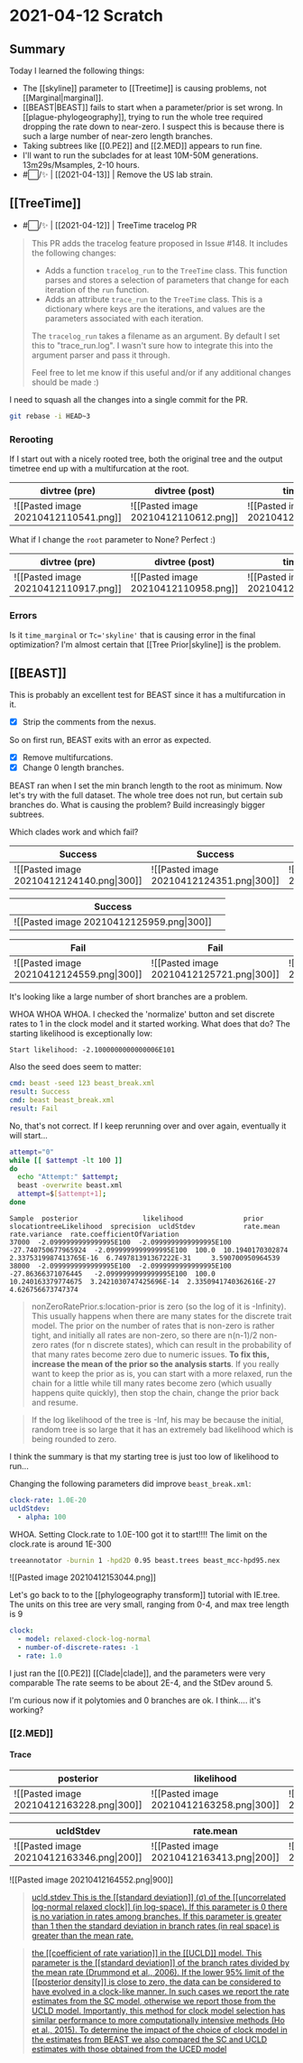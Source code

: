 # 2021-04-12 Scratch

## Summary

Today I learned the following things:
- The [[skyline]] parameter to [[Treetime]] is causing problems, not [[Marginal|marginal]].
- [[BEAST|BEAST]] fails to start when a parameter/prior is set wrong. In [[plague-phylogeography]], trying to run the whole tree required dropping the rate down to near-zero. I suspect this is because there is such a large number of near-zero length branches.
- Taking subtrees like [[0.PE2]] and [[2.MED]] appears to run fine.
- I'll want to run the subclades for at least 10M-50M generations. 13m29s/Msamples, 2-10 hours.
- #⬜/✨ | [[2021-04-13]] | Remove the US lab strain.

## [[TreeTime]]
- #⬜/✨ | [[2021-04-12]] | TreeTime tracelog PR

> This PR adds the tracelog feature proposed in Issue #148. It includes the following changes:
> - Adds a function ```tracelog_run``` to the ```TreeTime``` class. This function parses and stores a selection of parameters that change for each iteration of the ```run``` function.
> - Adds an attribute ```trace_run``` to the ```TreeTime``` class. This is a dictionary where keys are the iterations, and values are the parameters associated with each iteration.
>
> The ```tracelog_run``` takes a filename as an argument. By default I set this to "trace_run.log". I wasn't sure how to integrate this into the argument parser and pass it through.
>
> Feel free to let me know if this useful and/or if any additional changes should be made :)


I need to squash all the changes into a single commit for the PR.
```bash
git rebase -i HEAD~3 
```

### Rerooting

If I start out with a nicely rooted tree, both the original tree and the output timetree end up with a multifurcation at the root.

| divtree (pre)                        | divtree (post)                       |   timetree                                   | 
| ------------------------------------ | ------------------------------------ | ------------------------------------ |
| ![[Pasted image 20210412110541.png]] | ![[Pasted image 20210412110612.png]] | ![[Pasted image 20210412110720.png]] |

What if I change the ```root``` parameter to None?  Perfect :)

| divtree (pre)                        | divtree (post)                       |   timetree                                   | 
| ------------------------------------ | ------------------------------------ | ------------------------------------ |
| ![[Pasted image 20210412110917.png]] | ![[Pasted image 20210412110958.png]] | ![[Pasted image 20210412111012.png]] |

### Errors

Is it ```time_marginal``` or ```Tc='skyline'``` that is causing error in the final optimization? I'm almost certain that [[Tree Prior|skyline]] is the problem.

## [[BEAST]]

This is probably an excellent test for BEAST since it has a multifurcation in it.

- [x] Strip the comments from the nexus.

So on first run, BEAST exits with an error as expected. 

- [x] Remove multifurcations.
- [x] Change 0 length branches.

BEAST ran when I set the min branch length to the root as minimum. Now let's try with the full dataset. The whole tree does not run, but certain sub branches do. What is causing the problem? Build increasingly bigger subtrees.

Which clades work and which fail?

| Success                                   | Success                                   | Success (Same geo)    |
| ----------------------------------------- | ----------------------------------------- | --- |
| ![[Pasted image 20210412124140.png\|300]] | ![[Pasted image 20210412124351.png\|300]] | ![[Pasted image 20210412125523.png\|300]]    | 

| Success                                   |     | 
| ----------------------------------------- | --- |
| ![[Pasted image 20210412125959.png\|300]] |     |

| Fail                                      | Fail                                      | Fail    | 
| ----------------------------------------- | ----------------------------------------- | --- |
| ![[Pasted image 20210412124559.png\|300]] | ![[Pasted image 20210412125721.png\|300]] | ![[Pasted image 20210412130200.png\|300]]    |

It's looking like a large number of short branches are a problem.

WHOA WHOA WHOA. I checked the 'normalize' button  and set discrete rates to 1 in the clock model and it started working. What does that do? The starting likelihood is exceptionally low:

```text
Start likelihood: -2.1000000000000006E101
```

Also the seed does seem to matter:
```yaml
cmd: beast -seed 123 beast_break.xml
result: Success
cmd: beast beast_break.xml
result: Fail
```
No, that's not correct. If I keep rerunning over and over again, eventually it will start...

```bash
attempt="0"
while [[ $attempt -lt 100 ]]
do
  echo "Attempt:" $attempt;
  beast -overwrite beast.xml
  attempt=$[$attempt+1];
done
```


```text
Sample  posterior                likelihood               prior                slocationtreeLikelihood  sprecision  ucldStdev            rate.mean           rate.variance	rate.coefficientOfVariation
37000  -2.0999999999999995E100  -2.0999999999999995E100  -27.740750677965924  -2.0999999999999995E100  100.0  10.1940170302874    2.3375319987413765E-16  6.749781391367222E-31		3.590700950964539
38000  -2.0999999999999995E100  -2.0999999999999995E100  -27.86366371076445   -2.0999999999999995E100  100.0  10.240163379774675  3.2421030747425696E-14  2.3350941740362616E-27	4.626756673747374
```

>nonZeroRatePrior.s:location-prior is zero (so the log of it is -Infinity). This usually happens when there are many states for the discrete trait model. The prior on the number of rates that is non-zero is rather tight, and initially all rates are non-zero, so there are n(n-1)/2 non-zero rates (for n discrete states), which can result in the probability of that many rates become zero due to numeric issues. **To fix this, increase the mean of the prior so the analysis starts**. If you really want to keep the prior as is, you can start with a more relaxed, run the chain for a little while till many rates become zero (which usually happens quite quickly), then stop the chain, change the prior back and resume.

> If the log likelihood of the tree is -Inf, his may be because the initial, random tree is so large that it has an extremely bad likelihood which is being rounded to zero.

I think the summary is that my starting tree is just too low of likelihood to run...

Changing the following parameters did improve ```beast_break.xml```:

```yaml
clock-rate: 1.0E-20 
ucldStdev:
  - alpha: 100  
```

WHOA. Setting Clock.rate to 1.0E-100 got it to start!!!! The limit on the clock.rate is around 1E-300

```bash
treeannotator -burnin 1 -hpd2D 0.95 beast.trees beast_mcc-hpd95.nex
```

![[Pasted image 20210412153044.png]]

Let's go back to to the [[phylogeography transform]] tutorial with IE.tree. The units on this tree are very small, ranging from 0-4, and max tree length is 9

```yaml
clock:
  - model: relaxed-clock-log-normal
  - number-of-discrete-rates: -1
  - rate: 1.0
```

I just ran the [[0.PE2]] [[Clade|clade]], and the parameters were very comparable The rate seems to be about 2E-4, and the StDev around 5.

I'm curious now if it polytomies and 0 branches are ok. I think.... it's working?

### [[2.MED]]

#### Trace

| posterior                                 | likelihood                                | prior |
| ----------------------------------------- | ----------------------------------------- | ----- |
| ![[Pasted image 20210412163228.png\|300]] | ![[Pasted image 20210412163258.png\|300]] | ![[Pasted image 20210412163319.png\|300]]      |

| ucldStdev                                 | rate.mean                                 | rate.variance                             | rate.coefficientOfVariation               |
| ----------------------------------------- | ----------------------------------------- | ----------------------------------------- | ----------------------------------------- |
| ![[Pasted image 20210412163346.png\|200]] | ![[Pasted image 20210412163413.png\|200]] | ![[Pasted image 20210412163430.png\|200]] | ![[Pasted image 20210412163451.png\|200]] | 

![[Pasted image 20210412164552.png\|900]]

>[ucld.stdev This is the [[standard deviation]] (σ) of the [[uncorrelated log-normal relaxed clock]] (in log-space). If this parameter is 0 there is no variation in rates among branches. If this parameter is greater than 1 then the standard deviation in branch rates (in real space) is greater than the mean rate.](https://www.beast2.org/parameters/)

>[the [[coefficient of rate variation]] in the [[UCLD]] model. This parameter is the [[standard deviation]] of the branch rates divided by the mean rate (Drummond et al., 2006). If the lower 95% limit of the [[posterior density]] is close to zero, the data can be considered to have evolved in a clock-like manner. In such cases we report the rate estimates from the SC model, otherwise we report those from the UCLD model. Importantly, this method for clock model selection has similar performance to more computationally intensive methods (Ho et al., 2015). To determine the impact of the choice of clock model in the estimates from BEAST we also compared the SC and UCLD estimates with those obtained from the UCED model](https://academic.oup.com/bioinformatics/article/32/22/3375/2525597)